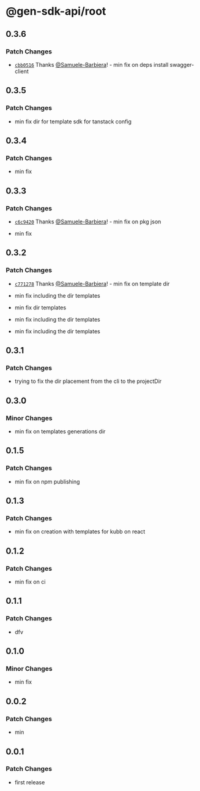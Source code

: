 # @gen-sdk-api/root

## 0.3.6

### Patch Changes

- [`cbb0516`](https://github.com/Samuele-Barbiera/kubb-gen-scribe-cli/commit/cbb0516c68aed8e5aea0728040235a7c091827e4) Thanks [@Samuele-Barbiera](https://github.com/Samuele-Barbiera)! - min fix on deps install swagger-client

## 0.3.5

### Patch Changes

- min fix dir for template sdk for tanstack config

## 0.3.4

### Patch Changes

- min fix

## 0.3.3

### Patch Changes

- [`c6c9420`](https://github.com/Samuele-Barbiera/kubb-gen-scribe-cli/commit/c6c94202f4803dec1ffead5e42ce479649996706) Thanks [@Samuele-Barbiera](https://github.com/Samuele-Barbiera)! - min fix on pkg json

* min fix

## 0.3.2

### Patch Changes

- [`c771278`](https://github.com/Samuele-Barbiera/kubb-gen-scribe-cli/commit/c7712788b1d4a66610e7fb485085a2c57233cdde) Thanks [@Samuele-Barbiera](https://github.com/Samuele-Barbiera)! - min fix on template dir

* min fix including the dir templates

- min fix dir templates

* min fix including the dir templates

- min fix including the dir templates

## 0.3.1

### Patch Changes

- trying to fix the dir placement from the cli to the projectDir

## 0.3.0

### Minor Changes

- min fix on templates generations dir

## 0.1.5

### Patch Changes

- min fix on npm publishing

## 0.1.3

### Patch Changes

- min fix on creation with templates for kubb on react

## 0.1.2

### Patch Changes

- min fix on ci

## 0.1.1

### Patch Changes

- dfv

## 0.1.0

### Minor Changes

- min fix

## 0.0.2

### Patch Changes

- min

## 0.0.1

### Patch Changes

- first release
